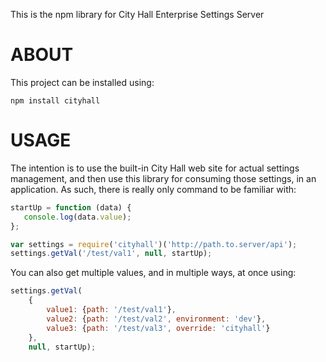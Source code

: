 This is the npm library for City Hall Enterprise Settings Server

# ABOUT

 This project can be installed using:

```
npm install cityhall
````

# USAGE

 The intention is to use the built-in City Hall web site for actual
 settings management, and then use this library for consuming those
 settings, in an application.  As such, there is really only command 
 to be familiar with:

 ```javascript
 startUp = function (data) {
    console.log(data.value);
 };

 var settings = require('cityhall')('http://path.to.server/api');
 settings.getVal('/test/val1', null, startUp);
```

You can also get multiple values, and in multiple ways, at once using:
```javascript
settings.getVal(
    {
        value1: {path: '/test/val1'},
        value2: {path: '/test/val2', environment: 'dev'},
        value3: {path: '/test/val3', override: 'cityhall'}
    },
    null, startUp);
```

